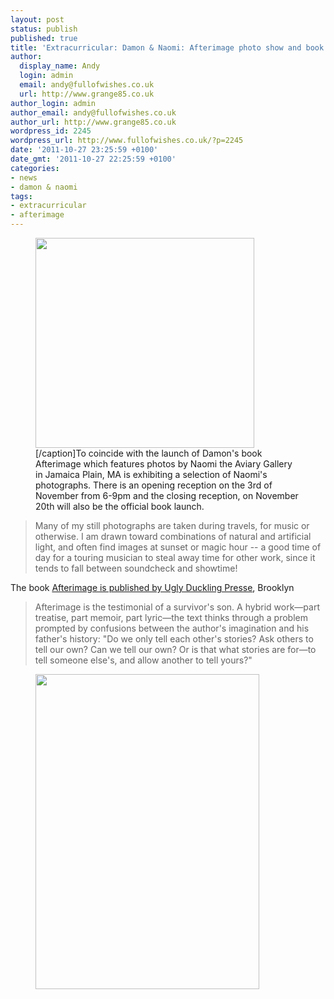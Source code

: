 ```yaml
---
layout: post
status: publish
published: true
title: 'Extracurricular: Damon & Naomi: Afterimage photo show and book launch'
author:
  display_name: Andy
  login: admin
  email: andy@fullofwishes.co.uk
  url: http://www.grange85.co.uk
author_login: admin
author_email: andy@fullofwishes.co.uk
author_url: http://www.grange85.co.uk
wordpress_id: 2245
wordpress_url: http://www.fullofwishes.co.uk/?p=2245
date: '2011-10-27 23:25:59 +0100'
date_gmt: '2011-10-27 22:25:59 +0100'
categories:
- news
- damon & naomi
tags:
- extracurricular
- afterimage
---
```

<p><figure class="caption alignright" width="350" caption="Naomi Yang - After Image"><img src="http://www.fullofwishes.co.uk/wp/wp-content/uploads/2011/10/NaomiYangPostcard-1.jpg" alt="" title="NaomiYang After Image" width="350" height="336" class="size-full wp-image-2246" /><figcaption class="caption-text">[/caption]To coincide with the launch of Damon's book Afterimage which features photos by Naomi the <span class="removed_link" title="http://aviarygallery.com/index.html">Aviary Gallery in Jamaica Plain, MA</span> is exhibiting a selection of Naomi's photographs. There is an opening reception on the 3rd of November from 6-9pm and the closing reception, on November 20th will also be the official book launch.</figcaption></figure>
<blockquote><p>Many of my still photographs are taken during travels, for music or otherwise. I am drawn toward combinations of natural and artificial light, and often find images at sunset or magic hour -- a good time of day for a touring musician to steal away time for other work, since it tends to fall between soundcheck and showtime!</p></blockquote>
<p>The book <a href="http://www.uglyducklingpresse.org/catalog/browse/item/?pubID=198">Afterimage is published by Ugly Duckling Presse</a>, Brooklyn</p>
<blockquote><p>Afterimage is the testimonial of a survivor's son. A hybrid work—part treatise, part memoir, part lyric—the text thinks through a problem prompted by confusions between the author's imagination and his father's history: "Do we only tell each other's stories? Ask others to tell our own? Can we tell our own? Or is that what stories are for—to tell someone else's, and allow another to tell yours?"</p></blockquote>
<p><figure class="caption aligncenter" width="358" caption="Afterimage by Damon Krukowski"><img alt="" src="http://www.uglyducklingpresse.org/wp/pubAdmin/uploads/afterimage_72dpi.jpg" title="Afterimage by Damon Krukowski" width="358" height="504" /><figcaption class="caption-text"></figcaption></figure>
